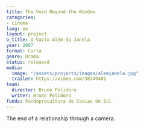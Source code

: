 ```yaml
---
title: The Void Beyond the Window
categories:
- cinema
lang: en
layout: project
o_title: O Vazio Além da Janela
year: 2007
format: Curta
genre: Drama
status: released
media:
  image: "/assets/projects/images/alemjanela.jpg"
  trailer: https://vimeo.com/38340401
team:
  director: Bruno Polidoro
  writer: Bruno Polidoro
funds: Fundoprocultura de Caxias do Sul
---
```


The end of a relationship through a camera.
